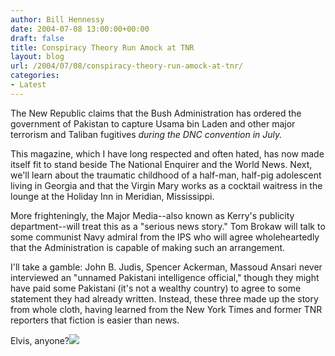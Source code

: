 ```yaml
---
author: Bill Hennessy
date: 2004-07-08 13:00:00+00:00
draft: false
title: Conspiracy Theory Run Amock at TNR
layout: blog
url: /2004/07/08/conspiracy-theory-run-amock-at-tnr/
categories:
- Latest
---
```


The New Republic claims that the Bush Administration has ordered the government of Pakistan to capture Usama bin Laden and other major terrorism and Taliban fugitives _during the DNC convention in July._  
  
This magazine, which I have long respected and often hated, has now made itself fit to stand beside The National Enquirer and the World News.  Next, we'll learn about the traumatic childhood of a half-man, half-pig adolescent living in Georgia and that the Virgin Mary works as a cocktail waitress in the lounge at the Holiday Inn in Meridian, Mississippi.    
  
More frighteningly, the Major Media--also known as Kerry's publicity department--will treat this as a "serious news story."  Tom Brokaw will talk to some communist Navy admiral from the IPS who will agree wholeheartedly that the Administration is capable of making such an arrangement.  
  
I'll take a gamble:  John B. Judis, Spencer Ackerman,  Massoud Ansari never interviewed an "unnamed Pakistani intelligence official," though they might have paid some Pakistani (it's not a wealthy country) to agree to some statement they had already written.  Instead, these three made up the story from whole cloth, having learned from the New York Times and former TNR reporters that fiction is easier than news.    
  
Elvis, anyone?![](https://blog.billhennessy.com/aggbug.aspx?PostID=707)

